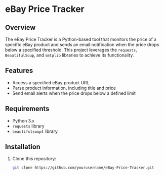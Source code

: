 # eBay Price Tracker

## Overview
The eBay Price Tracker is a Python-based tool that monitors the price of a specific eBay product and sends an email notification when the price drops below a specified threshold. This project leverages the `requests`, `BeautifulSoup`, and `smtplib` libraries to achieve its functionality.

## Features

- Access a specified eBay product URL
- Parse product information, including title and price
- Send email alerts when the price drops below a defined limit

## Requirements

- Python 3.x
- `requests` library
- `beautifulsoup4` library

## Installation

1. Clone this repository:

   ```bash
   git clone https://github.com/yourusername/eBay-Price-Tracker.git
